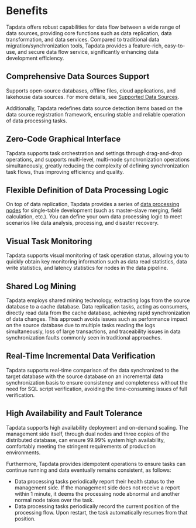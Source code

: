 # Benefits

Tapdata offers robust capabilities for data flow between a wide range of data sources, providing core functions such as data replication, data transformation, and data services. Compared to traditional data migration/synchronization tools, Tapdata provides a feature-rich, easy-to-use, and secure data flow service, significantly enhancing data development efficiency.

## Comprehensive Data Sources Support

Supports open-source databases, offline files, cloud applications, and lakehouse data sources. For more details, see [Supported Data Sources](supported-databases.md).

Additionally, Tapdata redefines data source detection items based on the data source registration framework, ensuring stable and reliable operation of data processing tasks.

## Zero-Code Graphical Interface

Tapdata supports task orchestration and settings through drag-and-drop operations, and supports multi-level, multi-node synchronization operations simultaneously, greatly reducing the complexity of defining synchronization task flows, thus improving efficiency and quality.

## Flexible Definition of Data Processing Logic

On top of data replication, Tapdata provides a series of [data processing nodes](../user-guide/data-pipeline/data-development/process-node.md) for single-table development (such as master-slave merging, field calculation, etc.). You can define your own data processing logic to meet scenarios like data analysis, processing, and disaster recovery.

## Visual Task Monitoring

Tapdata supports visual monitoring of task operation status, allowing you to quickly obtain key monitoring information such as data read statistics, data write statistics, and latency statistics for nodes in the data pipeline.

## Shared Log Mining

Tapdata employs shared mining technology, extracting logs from the source database to a cache database. Data replication tasks, acting as consumers, directly read data from the cache database, achieving rapid synchronization of data changes. This approach avoids issues such as performance impact on the source database due to multiple tasks reading the logs simultaneously, loss of large transactions, and traceability issues in data synchronization faults commonly seen in traditional approaches.

## Real-Time Incremental Data Verification

Tapdata supports real-time comparison of the data synchronized to the target database with the source database on an incremental data synchronization basis to ensure consistency and completeness without the need for SQL script verification, avoiding the time-consuming issues of full verification.

## High Availability and Fault Tolerance

Tapdata supports high availability deployment and on-demand scaling. The management side itself, through dual nodes and three copies of the distributed database, can ensure 99.99% system high availability, comfortably meeting the stringent requirements of production environments.

Furthermore, Tapdata provides idempotent operations to ensure tasks can continue running and data eventually remains consistent, as follows:

- Data processing tasks periodically report their health status to the management side. If the management side does not receive a report within 1 minute, it deems the processing node abnormal and another normal node takes over the task.
- Data processing tasks periodically record the current position of the processing flow. Upon restart, the task automatically resumes from that position.
